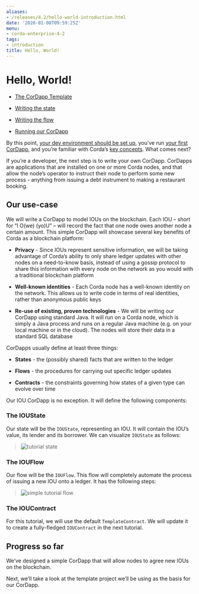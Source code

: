 ```yaml
---
aliases:
- /releases/4.2/hello-world-introduction.html
date: '2020-01-08T09:59:25Z'
menu:
- corda-enterprise-4-2
tags:
- introduction
title: Hello, World!
---
```



# Hello, World!


* [The CorDapp Template](hello-world-template.md)

* [Writing the state](hello-world-state.md)

* [Writing the flow](hello-world-flow.md)

* [Running our CorDapp](hello-world-running.md)


By this point, [your dev environment should be set up](getting-set-up.md), you’ve run
            [your first CorDapp](tutorial-cordapp.md), and you’re familiar with Corda’s [key concepts](key-concepts.md). What
            comes next?

If you’re a developer, the next step is to write your own CorDapp. CorDapps are applications that are installed on one or
            more Corda nodes, and that allow the node’s operator to instruct their node to perform some new process - anything from
            issuing a debt instrument to making a restaurant booking.


## Our use-case

We will write a CorDapp to model IOUs on the blockchain. Each IOU – short for “I O(we) (yo)U” – will record the fact that one node owes
                another node a certain amount. This simple CorDapp will showcase several key benefits of Corda as a blockchain platform:


* **Privacy** - Since IOUs represent sensitive information, we will be taking advantage of Corda’s ability to only share
                        ledger updates with other nodes on a need-to-know basis, instead of using a gossip protocol to share this information with every node on
                        the network as you would with a traditional blockchain platform


* **Well-known identities** - Each Corda node has a well-known identity on the network. This allows us to write code in terms of real
                        identities, rather than anonymous public keys


* **Re-use of existing, proven technologies** - We will be writing our CorDapp using standard Java. It will run on a Corda node, which is
                        simply a Java process and runs on a regular Java machine (e.g. on your local machine or in the cloud). The nodes will store their data in
                        a standard SQL database


CorDapps usually define at least three things:


* **States** - the (possibly shared) facts that are written to the ledger


* **Flows** - the procedures for carrying out specific ledger updates


* **Contracts** - the constraints governing how states of a given type can evolve over time


Our IOU CorDapp is no exception. It will define the following components:


### The IOUState

Our state will be the `IOUState`, representing an IOU. It will contain the IOU’s value, its lender and its borrower. We can visualize
                    `IOUState` as follows:

> 
> ![tutorial state](/en/images/tutorial-state.png "tutorial state")
### The IOUFlow

Our flow will be the `IOUFlow`. This flow will completely automate the process of issuing a new IOU onto a ledger. It has the following
                    steps:

> 
> ![simple tutorial flow](/en/images/simple-tutorial-flow.png "simple tutorial flow")
### The IOUContract

For this tutorial, we will use the default `TemplateContract`. We will update it to create a fully-fledged `IOUContract` in the next
                    tutorial.


## Progress so far

We’ve designed a simple CorDapp that will allow nodes to agree new IOUs on the blockchain.

Next, we’ll take a look at the template project we’ll be using as the basis for our CorDapp.


